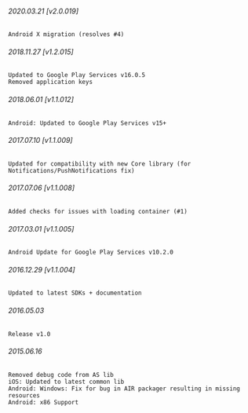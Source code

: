 

###### 2020.03.21 [v2.0.019]

```
Android X migration (resolves #4)
```


###### 2018.11.27 [v1.2.015]

```
Updated to Google Play Services v16.0.5
Removed application keys 

```


###### 2018.06.01 [v1.1.012]

```
Android: Updated to Google Play Services v15+
```


###### 2017.07.10 [v1.1.009]

```
Updated for compatibility with new Core library (for Notifications/PushNotifications fix)
```


###### 2017.07.06 [v1.1.008]

```
Added checks for issues with loading container (#1)
```


###### 2017.03.01 [v1.1.005]

```
Android Update for Google Play Services v10.2.0
```


###### 2016.12.29 [v1.1.004]

```
Updated to latest SDKs + documentation
```


###### 2016.05.03

```
Release v1.0
```


###### 2015.06.16

```
Removed debug code from AS lib
iOS: Updated to latest common lib
Android: Windows: Fix for bug in AIR packager resulting in missing resources
Android: x86 Support
```
